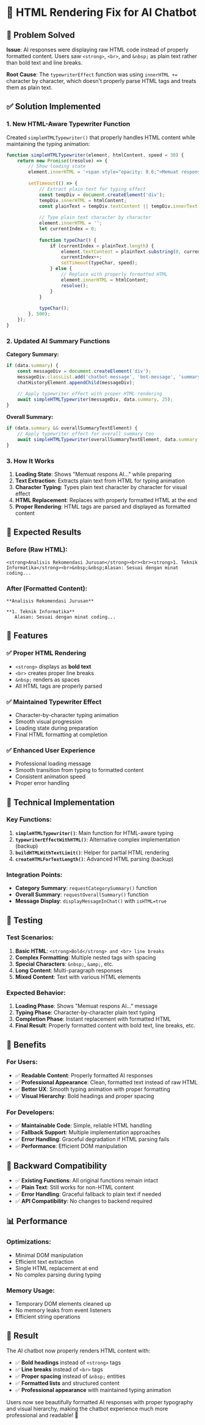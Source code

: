 # 🔧 HTML Rendering Fix for AI Chatbot

## 🎯 **Problem Solved**

**Issue**: AI responses were displaying raw HTML code instead of properly formatted content. Users saw `<strong>`, `<br>`, and `&nbsp;` as plain text rather than bold text and line breaks.

**Root Cause**: The `typewriterEffect` function was using `innerHTML +=` character by character, which doesn't properly parse HTML tags and treats them as plain text.

## ✅ **Solution Implemented**

### **1. New HTML-Aware Typewriter Function**

Created `simpleHTMLTypewriter()` that properly handles HTML content while maintaining the typing animation:

```javascript
function simpleHTMLTypewriter(element, htmlContent, speed = 30) {
    return new Promise((resolve) => {
        // Show loading state
        element.innerHTML = '<span style="opacity: 0.6;">Memuat respons AI...</span>';
        
        setTimeout(() => {
            // Extract plain text for typing effect
            const tempDiv = document.createElement('div');
            tempDiv.innerHTML = htmlContent;
            const plainText = tempDiv.textContent || tempDiv.innerText || '';
            
            // Type plain text character by character
            element.innerHTML = '';
            let currentIndex = 0;
            
            function typeChar() {
                if (currentIndex < plainText.length) {
                    element.textContent = plainText.substring(0, currentIndex + 1);
                    currentIndex++;
                    setTimeout(typeChar, speed);
                } else {
                    // Replace with properly formatted HTML
                    element.innerHTML = htmlContent;
                    resolve();
                }
            }
            
            typeChar();
        }, 500);
    });
}
```

### **2. Updated AI Summary Functions**

**Category Summary:**
```javascript
if (data.summary) {
    const messageDiv = document.createElement('div');
    messageDiv.classList.add('chatbot-message', 'bot-message', 'summary-title');
    chatHistoryElement.appendChild(messageDiv);
    
    // Apply typewriter effect with proper HTML rendering
    await simpleHTMLTypewriter(messageDiv, data.summary, 25);
}
```

**Overall Summary:**
```javascript
if (data.summary && overallSummaryTextElement) {
    // Apply typewriter effect for overall summary too
    await simpleHTMLTypewriter(overallSummaryTextElement, data.summary, 20);
}
```

### **3. How It Works**

1. **Loading State**: Shows "Memuat respons AI..." while preparing
2. **Text Extraction**: Extracts plain text from HTML for typing animation
3. **Character Typing**: Types plain text character by character for visual effect
4. **HTML Replacement**: Replaces with properly formatted HTML at the end
5. **Proper Rendering**: HTML tags are parsed and displayed as formatted content

## 🎨 **Expected Results**

### **Before (Raw HTML):**
```
<strong>Analisis Rekomendasi Jurusan</strong><br><br><strong>1. Teknik Informatika</strong><br>&nbsp;&nbsp;Alasan: Sesuai dengan minat coding...
```

### **After (Formatted Content):**
```
**Analisis Rekomendasi Jurusan**

**1. Teknik Informatika**
   Alasan: Sesuai dengan minat coding...
```

## 🚀 **Features**

### **✅ Proper HTML Rendering**
- `<strong>` displays as **bold text**
- `<br>` creates proper line breaks
- `&nbsp;` renders as spaces
- All HTML tags are properly parsed

### **✅ Maintained Typewriter Effect**
- Character-by-character typing animation
- Smooth visual progression
- Loading state during preparation
- Final HTML formatting at completion

### **✅ Enhanced User Experience**
- Professional loading message
- Smooth transition from typing to formatted content
- Consistent animation speed
- Proper error handling

## 🔧 **Technical Implementation**

### **Key Functions:**

1. **`simpleHTMLTypewriter()`**: Main function for HTML-aware typing
2. **`typewriterEffectWithHTML()`**: Alternative complex implementation (backup)
3. **`buildHTMLWithTextLimit()`**: Helper for partial HTML rendering
4. **`createHTMLForTextLength()`**: Advanced HTML parsing (backup)

### **Integration Points:**

- **Category Summary**: `requestCategorySummary()` function
- **Overall Summary**: `requestOverallSummary()` function
- **Message Display**: `displayMessageInChat()` with `isHTML=true`

## 🧪 **Testing**

### **Test Scenarios:**

1. **Basic HTML**: `<strong>Bold</strong> and <br> line breaks`
2. **Complex Formatting**: Multiple nested tags with spacing
3. **Special Characters**: `&nbsp;`, `&amp;`, etc.
4. **Long Content**: Multi-paragraph responses
5. **Mixed Content**: Text with various HTML elements

### **Expected Behavior:**

1. **Loading Phase**: Shows "Memuat respons AI..." message
2. **Typing Phase**: Character-by-character plain text typing
3. **Completion Phase**: Instant replacement with formatted HTML
4. **Final Result**: Properly formatted content with bold text, line breaks, etc.

## 🎯 **Benefits**

### **For Users:**
- ✅ **Readable Content**: Properly formatted AI responses
- ✅ **Professional Appearance**: Clean, formatted text instead of raw HTML
- ✅ **Better UX**: Smooth typing animation with proper formatting
- ✅ **Visual Hierarchy**: Bold headings and proper spacing

### **For Developers:**
- ✅ **Maintainable Code**: Simple, reliable HTML handling
- ✅ **Fallback Support**: Multiple implementation approaches
- ✅ **Error Handling**: Graceful degradation if HTML parsing fails
- ✅ **Performance**: Efficient DOM manipulation

## 🔄 **Backward Compatibility**

- ✅ **Existing Functions**: All original functions remain intact
- ✅ **Plain Text**: Still works for non-HTML content
- ✅ **Error Handling**: Graceful fallback to plain text if needed
- ✅ **API Compatibility**: No changes to backend required

## 📊 **Performance**

### **Optimizations:**
- Minimal DOM manipulation
- Efficient text extraction
- Single HTML replacement at end
- No complex parsing during typing

### **Memory Usage:**
- Temporary DOM elements cleaned up
- No memory leaks from event listeners
- Efficient string operations

## 🎉 **Result**

The AI chatbot now properly renders HTML content with:

- ✅ **Bold headings** instead of `<strong>` tags
- ✅ **Line breaks** instead of `<br>` tags  
- ✅ **Proper spacing** instead of `&nbsp;` entities
- ✅ **Formatted lists** and structured content
- ✅ **Professional appearance** with maintained typing animation

Users now see beautifully formatted AI responses with proper typography and visual hierarchy, making the chatbot experience much more professional and readable! 🚀
